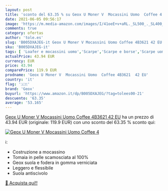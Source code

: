 ```yaml
---
layout: post
title: 'sconto del 63.35 % su Geox U Moner V  Mocassini Uomo  Coffee 4  '
date: 2021-06-05 09:56:17
image: 'https://m.media-amazon.com/images/I/41oeE+v+aRL._SL500_._SL400_.jpg'
comments: true
category: ofertas
author: 'tole.es'
slug: 'B005DXAJEG-it Geox U Moner V Mocassini Uomo Coffee 4B3621 42 EU'
sku: 'B005DXAJEG-it'
tags: [ 'Loafer e mocassini uomo','Scarpe','Scarpe e borse','Scarpe uomo','geox', ]
actualPrice: 43.94 EUR
currency: EUR
price: 43.94
comparePrice: 119.9 EUR
prodname: 'Geox U Moner V  Mocassini Uomo  Coffee 4B3621  42 EU'
country: 'it'
flag: '🇮🇹'
brand: 'Geox'
buyurl: 'https://www.amazon.it/dp/B005DXAJEG/?tag=tolees00-21'
descuento: '63.35'
average: '53.165'
---
```


[Geox U Moner V  Mocassini Uomo  Coffee 4B3621  42 EU](https://www.amazon.it/dp/B005DXAJEG/?tag=tolees00-21) ha un prezzo di 43.94 EUR (originale: 119.9 EUR) con uno sconto del 63.35 % sconto qui:

[![Geox U Moner V  Mocassini Uomo  Coffee 4](https://m.media-amazon.com/images/I/41oeE+v+aRL._SL500_._SL400_.jpg)](https://www.amazon.it/dp/B005DXAJEG/?tag=tolees00-21)

ℹ️:

- Costruzione a mocassino
- Tomaia in pelle scamosciata al 100%
- Geox suola e fodera in gomma verniciata
- Leggero e flessibile
- Suola antiscivolo

[🛒 Acquista qui!!](https://www.amazon.it/dp/B005DXAJEG/?tag=tolees00-21)
